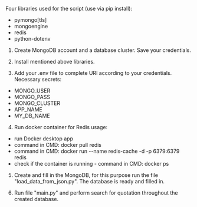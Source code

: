 Four libraries used for the script (use via pip install):
- pymongo[tls]
- mongoengine
- redis
- python-dotenv

1. Create MongoDB account and a database cluster. Save your credentials.

2. Install mentioned above libraries.

3. Add your .env file to complete URI according to your credentials.
Necessary secrets:
- MONGO_USER
- MONGO_PASS
- MONGO_CLUSTER
- APP_NAME
- MY_DB_NAME

4. Run docker container for Redis usage:
- run Docker desktop app
- command in CMD: docker pull redis
- command in CMD: docker run --name redis-cache -d -p 6379:6379 redis
- check if the container is running - command in CMD: docker ps

5. Create and fill in the MongoDB, for this purpose run the file "load_data_from_json.py".
The database is ready and filled in.

6. Run file "main.py" and perform search for quotation throughout the created database.
